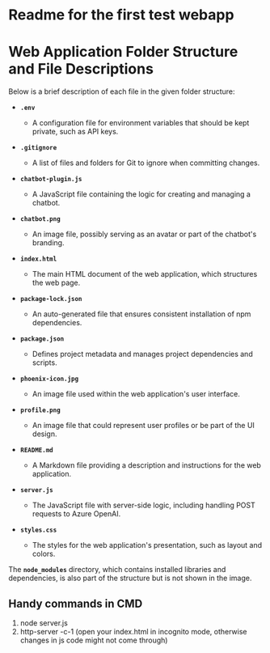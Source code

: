 # Readme for the first test webapp

# Web Application Folder Structure and File Descriptions  
  
Below is a brief description of each file in the given folder structure:  
  
- **`.env`**  
  - A configuration file for environment variables that should be kept private, such as API keys.  
  
- **`.gitignore`**  
  - A list of files and folders for Git to ignore when committing changes.  
  
- **`chatbot-plugin.js`**  
  - A JavaScript file containing the logic for creating and managing a chatbot.  
  
- **`chatbot.png`**  
  - An image file, possibly serving as an avatar or part of the chatbot's branding.  
  
- **`index.html`**  
  - The main HTML document of the web application, which structures the web page.  
  
- **`package-lock.json`**  
  - An auto-generated file that ensures consistent installation of npm dependencies.  
  
- **`package.json`**  
  - Defines project metadata and manages project dependencies and scripts.  
  
- **`phoenix-icon.jpg`**  
  - An image file used within the web application's user interface.  
  
- **`profile.png`**  
  - An image file that could represent user profiles or be part of the UI design.  
  
- **`README.md`**  
  - A Markdown file providing a description and instructions for the web application.  
  
- **`server.js`**  
  - The JavaScript file with server-side logic, including handling POST requests to Azure OpenAI.  
  
- **`styles.css`**  
  - The styles for the web application's presentation, such as layout and colors.  
  
The **`node_modules`** directory, which contains installed libraries and dependencies, is also part of the structure but is not shown in the image.  


## Handy commands in CMD
1. node server.js
2. http-server -c-1 (open your index.html in incognito mode, otherwise changes in js code might not come through)